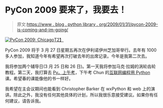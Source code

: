 # PyCon 2009 要来了，我要去！

> 原文:[https://www . blog . python library . org/2009/01/31/pycon-2009-is-coming-and-im-going/](https://www.blog.pythonlibrary.org/2009/01/31/pycon-2009-is-coming-and-im-going/)

[![PyCon 2009: Chicago](../Images/347cd135bd3967044d060fc62eda7b24.png)T2】](http://us.pycon.org)

PyCon 2009 将于 3 月 27 日星期五再次在伊利诺伊州芝加哥举行。去年有 1000 多人参加，我知道今年有希望再次打破去年的出席记录。今年是我第二次去。

我将参加两个辅导日(3 月 25 日和 26 日)。第一天我将参加马克·拉姆的涡轮齿轮教程。第二天，我打算去 [Py。上午考](http://us.pycon.org/2009/tutorials/schedule/2AM2)，下午考 Chun 的[互联网编程用 Python](http://us.pycon.org/2009/tutorials/schedule/2PM8) 课。希望春的课能像他的书一样好。

我希望在主会议期间也能看到 Christopher Barker 在 wxPython 和 web 上的演讲。除此之外，我没有任何其他具体的计划，所以我很乐意接受建议。如果你有任何建议，请告诉我。